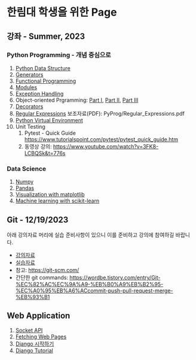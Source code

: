 # 한림대 학생을 위한 Page
## 강좌 - Summer, 2023

### Python Programming - 개념 중심으로
1. [Python Data Structure](PyProg/data_structures.ipynb)
2. [Generators](PyProg/generator.ipynb)
3. [Functional Programming](PyProg/functional_programming.ipynb)
4. [Modules](PyProg/modules.ipynb)
5. [Exception Handling](PyProg/exceptions.ipynb)
6. Object-oriented Prgramming: [Part I](PyProg/oop1.ipynb), [Part II](PyProg/oop2.ipynb), [Part III](PyProg/oop3.ipynb)
7. [Decorators](PyProg/decorators.ipynb)
8. [Regular Expressions](PyProg/regexp.ipynb) 보조자료(PDF): PyProg/Regular_Expressions.pdf
9. [Python Virtual Environment](PyProg/venv.ipynb)
10. Unit Testing
    1.  Pytest - Quick Guide https://www.tutorialspoint.com/pytest/pytest_quick_guide.htm
    2.  동영상 강의: https://www.youtube.com/watch?v=3FK8-LCBQSk&t=776s

### Data Science
1. [Numpy](data_science/Numpy.ipynb)
2. [Pandas](data_science/Pandas.ipynb)
3. [Visualization with matplotlib](data_science/Matplotlib.ipynb) 
4. [Machine learning with scikit-learn](data_science/ML.ipynb) 

## Git - 12/19/2023
아래 강의자료 머리에 실습 준비사항이 있으니 이를 준비하고 강의에 참여하길 바랍니다.

- [강의자료](./git.pdf)
- [실습자료](./gitlab)
- 참고: https://git-scm.com/
- 간단한 git commands: https://wordbe.tistory.com/entry/Git-%EC%82%AC%EC%9A%A9-%EB%B0%A9%EB%B2%95-%EC%A0%95%EB%A6%ACcommit-push-pull-request-merge-%EB%93%B1

## Web Application
1. [Socket API](WebApp/socketAPI.ipynb)
2. [Fetching Web Pages](WebApp/http_requests.ipynb)
3. [Django 시작하기](WebApp/django_start.ipynb)
4. [Django Tutorial](WebApp/django_tutorial.ipynb)
